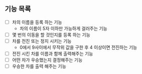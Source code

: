 ## 기능 목록
- [ ] 차의 이름을 등록 하는 기능
    - 차의 이름이 5자 이하만 가능하게 걸러주는 기능
- [ ] 몇 번의 이동을 할 것인지를 등록 하는 기능
- [ ] 차를 전진 또는 정지 시키는 기능
    - 0에서 9사이에서 무작위 값을 구한 후 4 이상이면 전진하는 기능
- [ ] 전진 시킨 차를 이름과 함께 출력해주는 기능 
- [ ] 어떤 차가 우승했는지 결정해주는 기능
- [ ] 우승한 차를 출력 해주는 기능 
